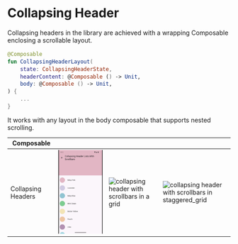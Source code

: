  # Collapsing Header

Collapsing headers in the library are achieved with a wrapping Composable enclosing a scrollable
layout.

```kotlin
@Composable
fun CollapsingHeaderLayout(
    state: CollapsingHeaderState,
    headerContent: @Composable () -> Unit,
    body: @Composable () -> Unit,
) {
    ...
}
```

It works with any layout in the body composable that supports nested scrolling.

| Composable          |                                                                                                          |                                                                                                          |                                                                                                                             |
|---------------------|----------------------------------------------------------------------------------------------------------|----------------------------------------------------------------------------------------------------------|-----------------------------------------------------------------------------------------------------------------------------|
| Collapsing Headers  | ![collapsing header with scrollbars in a list](../../images/collapsing_header_fast_scroll_list_crop.gif) | ![collapsing header with scrollbars in a grid](../../images/collapsing_header_fast_scroll_grid_crop.gif) | ![collapsing header with scrollbars in staggered_grid](../../images/collapsing_header_fast_scroll_staggered_grid_crop.gif ) |
